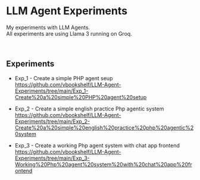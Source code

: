 # LLM Agent Experiments
My experiments with LLM Agents.<br>
All experiments are using Llama 3 running on Groq.

<br>

## Experiments

- Exp_1 - Create a simple PHP agent seup<br>
https://github.com/vbookshelf/LLM-Agent-Experiments/tree/main/Exp_1-Create%20a%20simple%20PHP%20agent%20setup

- Exp_2 - Create a simple english practice Php agentic system<br>
https://github.com/vbookshelf/LLM-Agent-Experiments/tree/main/Exp_2-Create%20a%20simple%20english%20practice%20php%20agentic%20system

- Exp_3 - Create a working Php agent system with chat app frontend<br>
https://github.com/vbookshelf/LLM-Agent-Experiments/tree/main/Exp_3-Working%20Php%20agent%20system%20with%20chat%20app%20frontend
